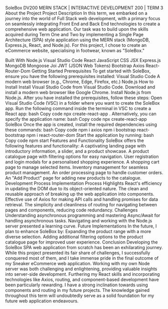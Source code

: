 SoleBox
DV200 MERN STACK | INTERACTIVE DEVELOPMENT 200 | TERM 3
About the Project
Project Description
In this term, we embarked on a journey into the world of Full Stack web development, with a primary focus on seamlessly integrating Front End and Back End technologies to create a comprehensive web application.
Our task was to build upon the skills acquired during Term One and Two by implementing a Single Page Architecture (SPA) style application using the MERN stack (MongoDB, Express.js, React, and Node.js).
For this project, I chose to create an eCommerce website, specialising in footwear, known as "SoleBox."

Built With
Node.js
Visual Studio Code
React
JavaScript
CSS
JSX
Express.js
MongoDB
Mongoose
Joi
JWT (JSON Web Tokens)
Bootstrap
Axios
React-Router-Dom
Getting Started
Prerequisites
To get started with SoleBox, ensure you have the following prerequisites installed:
Visual Studio Code
A modern web browser (e.g., Chrome, Edge, Firefox, etc.)
Node.js
How to Install
		Install Visual Studio Code from Visual Studio Code.
		Download and install a modern web browser like Google Chrome.
		Install Node.js from Node.js.
After you have installed the prerequisites, follow these steps:
		Open Visual Studio Code (VSC) in a folder where you want to create the SoleBox app.
		Run the following command inside the terminal in VSC to create a React app:
bash
Copy code
npx create-react-app .
Alternatively, you can specify the application name:
bash
Copy code
npx create-react-app SoleBox
		Once the app is created, install the required dependencies using these commands:
bash
Copy code
npm i axios npm i bootstrap react-bootstrap npm i react-router-dom
		Start the application by running:
bash
Copy code
npm start
Features and Functionality
SoleBox offers the following features and functionality:
A captivating landing page with introductory information, a slider, and a product showcase.
A product catalogue page with filtering options for easy navigation.
User registration and login modals for a personalised shopping experience.
A shopping cart page to manage selected items.
Inventory management for seamless product management.
An order processing page to handle customer orders.
An "Add Product" page for adding new products to the catalogue.
Development Process
Implementation Process
Highlights
React's efficiency in updating the DOM due to its object-oriented nature.
The clean and reusable approach of breaking up the web application into components.
Effective use of Axios for making API calls and handling promises for data retrieval.
The simplicity and cleanliness of routing for navigating between pages and components, reducing code redundancy.
Challenges
Understanding asynchronous programming and mastering Async/Await for handling asynchronous tasks.
Navigating and working with the Node.js server presented a learning curve.
Future Implementations
In the future, I plan to enhance SoleBox by:
Expanding the product range with a more diverse selection.
Adding additional filtering options to the product catalogue page for improved user experience.
Conclusion
Developing the SoleBox SPA web application from scratch has been an exhilarating journey. While this project presented its fair share of challenges, I successfully conquered most of them, and I take immense pride in the final outcome of my Sneaker eCommerce web application.
Working with my own Node server was both challenging and enlightening, providing valuable insights into server-side development. Furthering my React skills and incorporating technologies like Axios, routing, and component-based development have been particularly rewarding. I have a strong inclination towards using components and routing in my future projects.
The knowledge gained throughout this term will undoubtedly serve as a solid foundation for my future web application endeavours.

